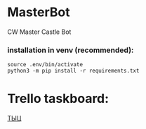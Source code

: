 # MasterBot
CW Master Castle Bot

### installation in venv (recommended):
```virtualenv -p python3 .env #make sure you creating python3 venv
source .env/bin/activate
python3 -m pip install -r requirements.txt
```
# Trello taskboard:
[ТЫЦ](https://trello.com/b/mIKI2omk/%D1%81%D1%83%D0%BC%D1%80%D0%B0%D0%BA%D0%BE%D0%B1%D0%BE%D1%82)
